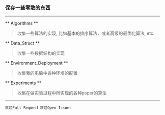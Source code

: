 ### 保存一些零散的东西

---
** Algorithms **

>收集一些算法的实现, 比如基本的排序算法，或者高级的最优化算法, etc.

** Data_Struct **

>收集一些数据结构的实现

** Environment_Deployment **

>收集我的电脑中各种环境的配置

** Experiments **

>收集在做实验过程中所实现的各种paper的算法


---
`欢迎Pull Request`
`欢迎Open Issues`